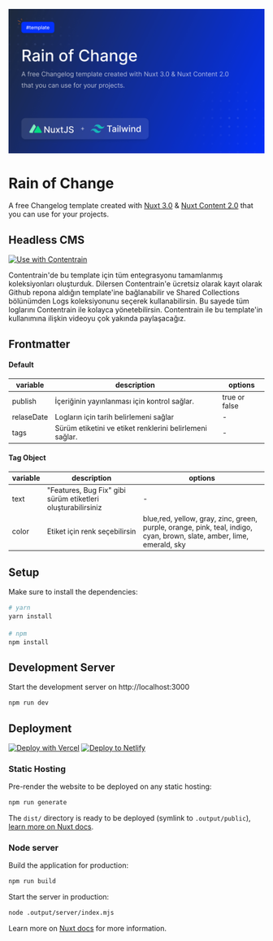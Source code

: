 
[![Change Of Rain](https://github.com/Contentrain/rain-of-change/blob/main/static/cover.png?raw=true)](https://change-log-red.vercel.app/)

# Rain of Change
A free Changelog template created with [Nuxt 3.0](https://nuxtjs.org) & [Nuxt Content 2.0](https://content.nuxtjs.org) that you can use for your projects.

## Headless CMS
[![Use with Contentrain](https://imagedelivery.net/yx26LyQGM_miwnGU8RnEaw/721c176e-f4b1-4495-1d6c-87a4b9ffa100/public)](https://app.contentrain.io)

Contentrain'de bu template için tüm entegrasyonu tamamlanmış koleksiyonları oluşturduk. Dilersen Contentrain'e ücretsiz olarak kayıt olarak Github repona aldığın template'ine bağlanabilir ve Shared Collections bölünümden Logs koleksiyonunu seçerek kullanabilirsin.
Bu sayede tüm loglarını Contentrain ile kolayca yönetebilirsin.
Contentrain ile bu template'in kullanımına ilişkin videoyu çok yakında paylaşacağız.

## Frontmatter
#### Default
|variable|description|options|
|-|-|-|
|publish|İçeriğinin yayınlanması için kontrol sağlar.| true or false|
|relaseDate|Logların için tarih belirlemeni sağlar| -|
|tags|Sürüm etiketini ve etiket renklerini belirlemeni sağlar. | -|

#### Tag Object
|variable|description|options|
|-|-|-|
|text| "Features, Bug Fix" gibi sürüm etiketleri oluşturabilirsiniz| -|
|color| Etiket için renk seçebilirsin | blue,red, yellow, gray, zinc, green, purple, orange, pink, teal, indigo, cyan, brown, slate, amber, lime, emerald, sky |

## Setup

Make sure to install the dependencies:

```bash
# yarn
yarn install

# npm
npm install
```

## Development Server

Start the development server on http://localhost:3000

```bash
npm run dev
```

## Deployment

[![Deploy with Vercel](https://vercel.com/button)](https://vercel.com/new/clone?repository-url=https://github.com/Contentrain/rain-of-change) [![Deploy to Netlify](https://www.netlify.com/img/deploy/button.svg)](https://app.netlify.com/start/deploy?repository=https://github.com/Contentrain/rain-of-change)


### Static Hosting

Pre-render the website to be deployed on any static hosting:

```bash
npm run generate
```

The `dist/` directory is ready to be deployed (symlink to `.output/public`), [learn more on Nuxt docs](https://v3.nuxtjs.org/guide/deploy/static-hosting).

### Node server

Build the application for production:

```bash
npm run build
```

Start the server in production:

```bash
node .output/server/index.mjs
```

Learn more on [Nuxt docs](https://v3.nuxtjs.org/guide/deploy/node-server) for more information.
